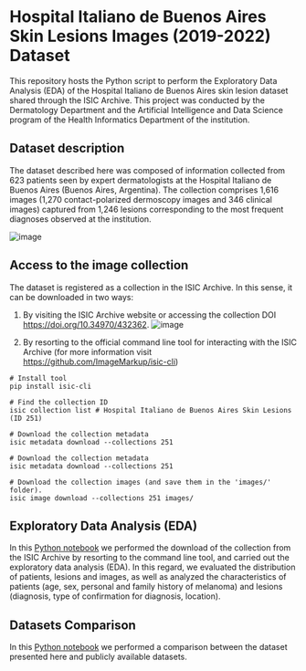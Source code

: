 # Hospital Italiano de Buenos Aires Skin Lesions Images (2019-2022) Dataset
This repository hosts the Python script to perform the Exploratory Data Analysis (EDA) of the Hospital Italiano de Buenos Aires skin lesion dataset shared through the ISIC Archive. This project was conducted by the Dermatology Department and the Artificial Intelligence and Data Science program of the Health Informatics Department of the institution.

## Dataset description
The dataset described here was composed of information collected from 623 patients seen by expert dermatologists at the Hospital Italiano de Buenos Aires (Buenos Aires, Argentina). The collection comprises 1,616 images (1,270 contact-polarized dermoscopy images and 346 clinical images) captured from 1,246 lesions corresponding to the most frequent diagnoses observed at the institution. 

![image](https://user-images.githubusercontent.com/74262815/233088432-2bcff90a-e104-4312-81ba-caf84c93fe7d.png)


## Access to the image collection 
The dataset is registered as a collection in the ISIC Archive. In this sense, it can be downloaded in two ways:

1. By visiting the ISIC Archive website or accessing the collection DOI https://doi.org/10.34970/432362.
![image](https://github.com/piashiba/HIBASkinLesionsDataset/assets/74262815/b255d4f0-eac9-4f07-96fb-2758dee1820b)

2. By resorting to the official command line tool for interacting with the ISIC Archive (for more information visit https://github.com/ImageMarkup/isic-cli)

```
# Install tool 
pip install isic-cli 

# Find the collection ID
isic collection list # Hospital Italiano de Buenos Aires Skin Lesions (ID 251)

# Download the collection metadata
isic metadata download --collections 251

# Download the collection metadata
isic metadata download --collections 251

# Download the collection images (and save them in the 'images/' folder).
isic image download --collections 251 images/
```
## Exploratory Data Analysis (EDA)
In this [Python notebook](ExploratoryDataAnalysis.ipynb) we performed the download of the collection from the ISIC Archive by resorting to the command line tool, and carried out the exploratory data analysis (EDA). In this regard, we evaluated the distribution of patients, lesions and images, as well as analyzed the characteristics of patients (age, sex, personal and family history of melanoma) and lesions (diagnosis, type of confirmation for diagnosis, location).

## Datasets Comparison
In this [Python notebook](DatasetsComparison.ipynb) we performed a comparison between the dataset presented here and publicly available datasets.
